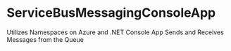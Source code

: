 # ServiceBusMessagingConsoleApp
Utilizes Namespaces on Azure and .NET Console App Sends and Receives Messages from the Queue
